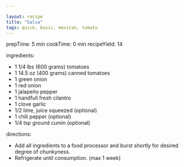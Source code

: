 ```yaml
---

layout: recipe
title: "Salsa"
tags: quick, basic, mexican, tomato
---
```


prepTime: 5 min
cookTime: 0 min
recipeYield: 14

ingredients:
- 1 1/4 lbs (600 grams) tomatoes
- 1 14.5 oz (400 grams) canned tomatoes
- 1 green onion
- 1 red onion
- 1 jalapeño pepper
- 1 handfull fresh cilantro
- 1 clove garlic
- 1/2 lime, juice squeezed (optional)
- 1 chili pepper (optional)
- 1/4 tsp ground cumin (optional)

directions:
- Add all ingredients to a food processor and burst shortly for desired degree of chunkyness.
- Refrigerate until consumption. (max 1 week)
